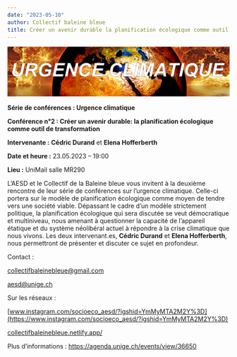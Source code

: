 ```yaml
---
date: "2023-05-10"
author: Collectif baleine bleue
title: Créer un avenir durable la planification écologique comme outil de transformation
---
```


![](ban.png)

**Série de conférences : Urgence climatique**

**Conférence n°2 : Créer un avenir durable: la planification écologique comme outil de transformation**

**Intervenante :** **Cédric Durand** et **Elena Hofferberth**

**Date et heure :** 23.05.2023 – 19:00

**Lieu :** UniMail salle MR290

L’AESD et le Collectif de la Baleine bleue vous invitent à la deuxième  rencontre de leur série de conférences sur l’urgence climatique.  Celle-ci portera sur le modèle de planification écologique comme moyen  de tendre vers une société viable. Dépassant le cadre d’un modèle  strictement politique, la planification écologique qui sera discutée se  veut démocratique et multiniveau, nous amenant à questionner la capacité de l’appareil étatique et du système néolibéral actuel à répondre à la  crise climatique que nous vivons. Les deux intervenant.es, **Cédric Durand** et **Elena Hofferberth**, nous permettront de présenter et discuter ce sujet en profondeur.

Contact : 

collectifbaleinebleue@gmail.com

aesd@unige.ch 

Sur les réseaux :

[www.instagram.com/socioeco_aesd/?igshid=YmMyMTA2M2Y%3D](https://www.instagram.com/socioeco_aesd/?igshid=YmMyMTA2M2Y%3D)

[collectifbaleinebleue.netlify.app/](https://collectifbaleinebleue.netlify.app/)

Plus d’informations : https://agenda.unige.ch/events/view/36650